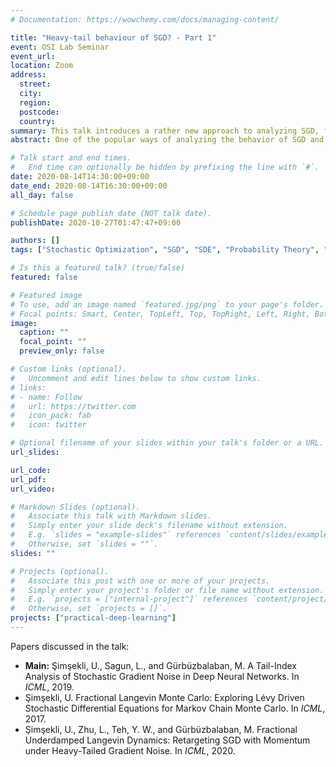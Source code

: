 ```yaml
---
# Documentation: https://wowchemy.com/docs/managing-content/

title: "Heavy-tail behaviour of SGD? - Part 1"
event: OSI Lab Seminar
event_url:
location: Zoom
address:
  street:
  city:
  region:
  postcode:
  country:
summary: This talk introduces a rather new approach to analyzing SGD, from the perspective of heavy-tail behaviors. 
abstract: One of the popular ways of analyzing the behavior of SGD and SGDm(SGD with momentum) is by considering it as a discretization of Langevin-type SDE. Up till 2019, it was widely assumed that the SGN has a finite variance, leading to the analysis of Brownian-driven SDE. Over the last 2 years, this finite variance assumption has been challenged (primarily by Prof. Umut Şimşekli) by claims that the SGN is actually heavy-tailed; as a consequence, the SDE of interest is actually driven by a Lévy motion. This talk gives a detailed overview of this new way of thinking about SGD/SGDm by going through some of the key papers(ICML2019, ICML2020, arXiv)+related papers.

# Talk start and end times.
#   End time can optionally be hidden by prefixing the line with `#`.
date: 2020-08-14T14:30:00+09:00
date_end: 2020-08-14T16:30:00+09:00
all_day: false

# Schedule page publish date (NOT talk date).
publishDate: 2020-10-27T01:47:47+09:00

authors: []
tags: ["Stochastic Optimization", "SGD", "SDE", "Probability Theory", "Heavy-tail"]

# Is this a featured talk? (true/false)
featured: false

# Featured image
# To use, add an image named `featured.jpg/png` to your page's folder. 
# Focal points: Smart, Center, TopLeft, Top, TopRight, Left, Right, BottomLeft, Bottom, BottomRight.
image:
  caption: ""
  focal_point: ""
  preview_only: false

# Custom links (optional).
#   Uncomment and edit lines below to show custom links.
# links:
# - name: Follow
#   url: https://twitter.com
#   icon_pack: fab
#   icon: twitter

# Optional filename of your slides within your talk's folder or a URL.
url_slides:

url_code:
url_pdf:
url_video:

# Markdown Slides (optional).
#   Associate this talk with Markdown slides.
#   Simply enter your slide deck's filename without extension.
#   E.g. `slides = "example-slides"` references `content/slides/example-slides.md`.
#   Otherwise, set `slides = ""`.
slides: ""

# Projects (optional).
#   Associate this post with one or more of your projects.
#   Simply enter your project's folder or file name without extension.
#   E.g. `projects = ["internal-project"]` references `content/project/deep-learning/index.md`.
#   Otherwise, set `projects = []`.
projects: ["practical-deep-learning"]
---
```


Papers discussed in the talk:
- **Main:** Şimşekli, U., Sagun, L., and Gürbüzbalaban, M. A Tail-Index Analysis of Stochastic Gradient Noise in Deep Neural Networks. In *ICML*, 2019.
- Şimşekli, U. Fractional Langevin Monte Carlo: Exploring Lévy Driven Stochastic Differential Equations for Markov Chain Monte Carlo. In *ICML*, 2017.
- Şimşekli, U., Zhu, L., Teh, Y. W., and Gürbüzbalaban, M. Fractional Underdamped Langevin Dynamics: Retargeting SGD with Momentum under Heavy-Tailed Gradient Noise. In *ICML*, 2020.
